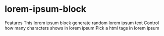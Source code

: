 # lorem-ipsum-block
Features
This lorem ipsum block generate random lorem ipsum text
Control how many characters shows in lorem ipsum
Pick a html tags in lorem ipsum
